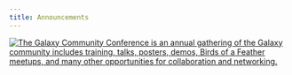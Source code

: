 ```yaml
---
title: Announcements
---
```


<div class="row">
  <div class="col-1"></div>
  <div class="col-10">
    <!-- Galaxy is Suitable paper -->

[![The Galaxy Community Conference is an annual gathering of the Galaxy community includes training, talks, posters, demos, Birds of a Feather meetups, and many other opportunities for collaboration and networking.](/images/events/gcc2022/gcc2022-schedule-glance.png)](https://gcc2022.sched.com/)

  </div>
  <div class="col-1"></div>
</div>
